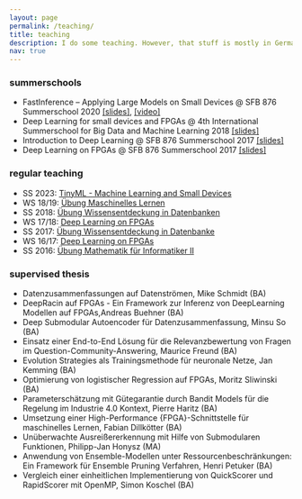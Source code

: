 ```yaml
---
layout: page
permalink: /teaching/
title: teaching
description: I do some teaching. However, that stuff is mostly in German.
nav: true
---
```


### summerschools 

- FastInference – Applying Large Models on Small Devices @ SFB 876 Summerschool 2020 [\[slides\]](https://tu-dortmund.sciebo.de/s/TDzUsU1X6YRCidl), [\[video\]](https://youtu.be/0h5--M21tyY)
- Deep Learning for small devices and FPGAs @ 4th International Summerschool for Big Data and Machine Learning 2018 [\[slides\]](https://www.scads.de/en/summerschool-2018) 
- Introduction to Deep Learning @ SFB 876 Summerschool 2017 [\[slides\]](https://sfb876.tu-dortmund.de/SummerSchool2017/index.html)
- Deep Learning on FPGAs @ SFB 876 Summerschool 2017 [\[slides\]](https://sfb876.tu-dortmund.de/SummerSchool2017/index.html) 

### regular teaching

- SS 2023: [TinyML - Machine Learning and Small Devices](https://moodle.tu-dortmund.de/course/view.php?id=38981)
- WS 18/19: [Übung Maschinelles Lernen](https://www-ai.cs.tu-dortmund.de/LEHRE/VORLESUNGEN/MLRN/WS1819/index.html)
- SS 2018: [Übung Wissensentdeckung in Datenbanken](https://www-ai.cs.tu-dortmund.de/LEHRE/VORLESUNGEN/KDD/SS18/index.html)
- WS 17/18: [Deep Learning on FPGAs](https://www-ai.cs.tu-dortmund.de/LEHRE/FACHPROJEKT/WS1718/index.html)
- SS 2017: [Übung Wissensentdeckung in Datenbanke](https://www-ai.cs.tu-dortmund.de//LEHRE/VORLESUNGEN/KDD/SS17/index.html)
- WS 16/17: [Deep Learning on FPGAs](https://www-ai.cs.tu-dortmund.de/LEHRE/FACHPROJEKT/WS1617/index.html)
- SS 2016: [Übung Mathematik für Informatiker II](http://ls4-www.cs.tu-dortmund.de/cms/de/lehre/vorherige_semester/2016_ss/mathe2_uebung/index.html)

### supervised thesis

- Datenzusammenfassungen auf Datenströmen, Mike Schmidt (BA)
- DeepRacin auf FPGAs - Ein Framework zur Inferenz von DeepLearning Modellen auf FPGAs,Andreas Buehner (BA)
- Deep Submodular Autoencoder für Datenzusammenfassung, Minsu So (BA)
- Einsatz einer End-to-End Lösung für die Relevanzbewertung von Fragen im Question-Community-Answering, Maurice Freund (BA)
- Evolution Strategies als Trainingsmethode für neuronale Netze, Jan Kemming (BA)
- Optimierung von logistischer Regression auf FPGAs, Moritz Sliwinski (BA)
- Parameterschätzung mit Gütegarantie durch Bandit Models für die Regelung im Industrie 4.0 Kontext, Pierre Haritz (BA)
- Umsetzung einer High-Performance {FPGA}-Schnittstelle für maschinelles Lernen, Fabian Dillkötter (BA)
- Unüberwachte Ausreißererkennung mit Hilfe von Submodularen Funktionen, Philipp-Jan Honysz (MA)
- Anwendung von Ensemble-Modellen unter Ressourcenbeschränkungen: Ein Framework für Ensemble Pruning Verfahren, Henri Petuker (BA)
- Vergleich einer einheitlichen Implementierung von QuickScorer und RapidScorer mit OpenMP, Simon Koschel (BA)